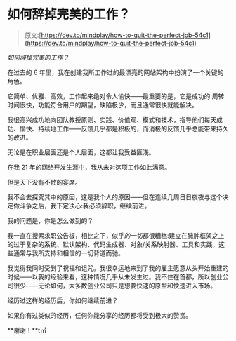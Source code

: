 # 如何辞掉完美的工作？

> 原文:[https://dev.to/mindplay/how-to-quit-the-perfect-job-54c1](https://dev.to/mindplay/how-to-quit-the-perfect-job-54c1)

*如何辞掉完美的工作？*

在过去的 6 年里，我在创建我所工作过的最漂亮的网站架构中扮演了一个关键的角色。

它简单、优雅、高效，工作起来绝对令人愉快——最重要的是，它是成功的:周转时间很快，功能符合用户的期望，缺陷极少，而且通常很快就能解决。

我很高兴成功地向团队教授原则、实践、价值观、模式和技术，指导他们每天成功、愉快、持续地工作——反馈几乎都是积极的，而消极的反馈几乎总能带来持久的改进。

无论是在职业层面还是个人层面，这都让我受益匪浅。

在我 21 年的网络开发生涯中，我从未对这项工作如此满意。

但是天下没有不散的宴席。

我不会去探究其中的原因，这是我个人的原因——但在连续几周日日夜夜与这个决定做斗争之后，我下定决心:我必须辞职，继续前进。

我的问题是，你是怎么做到的？

我一直在搜索求职公告板，相比之下，似乎*的一切*都很糟糕:建立在臃肿框架之上的过于复杂的系统、默认架构、代码生成器、对象/关系映射器、工具和实践，这些通常与我所支持和相信的一切背道而驰。

我觉得我同时受到了祝福和诅咒。我很幸运地来到了我的雇主愿意从头开始重建的时候——以我的经验来看，这种情况几乎从未发生过。我不住在首都，所以创业公司很少——无论如何，大多数创业公司只是想要快速的原型和快速进入市场。

经历过这样的经历后，你如何继续前进？

如果你有过类似的经历，任何你能分享的经历都将受到极大的赞赏。

**谢谢！**t㎡